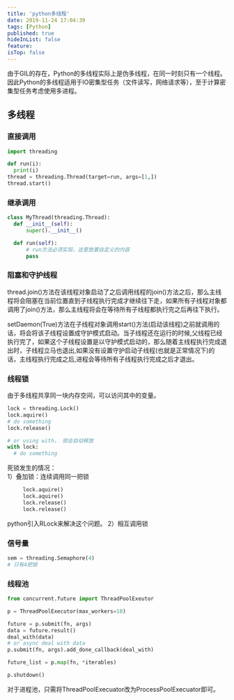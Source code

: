 ```yaml
---
title: 'python多线程'
date: 2019-11-24 17:04:39
tags: [Python]
published: true
hideInList: false
feature: 
isTop: false
---
```

由于GIL的存在，Python的多线程实际上是伪多线程，在同一时刻只有一个线程。因此Python的多线程适用于IO密集型任务（文件读写，网络请求等），至于计算密集型任务考虑使用多进程。
## 多线程
### 直接调用
  ``` python
import threading

def run(i):
    print(i)
thread = threading.Thread(target=run, args=[1,])
thread.start()
```
### 继承调用
    
  ``` python
class MyThread(threading.Thread):
    def __init__(self):
        super().__init__()

    def run(self):
        # run方法必须实现，这里放置自定义的内容
        pass
  ```
### 阻塞和守护线程
thread.join()方法在该线程对象启动了之后调用线程的join()方法之后，那么主线程将会阻塞在当前位置直到子线程执行完成才继续往下走，如果所有子线程对象都调用了join()方法，那么主线程将会在等待所有子线程都执行完之后再往下执行。

setDaemon(True)方法在子线程对象调用start()方法(启动该线程)之前就调用的话，将会将该子线程设置成守护模式启动。当子线程还在运行的时候,父线程已经执行完了，如果这个子线程设置是以守护模式启动的，那么随着主线程执行完成退出时，子线程立马也退出,如果没有设置守护启动子线程(也就是正常情况下)的话，主线程执行完成之后,进程会等待所有子线程执行完成之后才退出。

### 线程锁
  由于多线程共享同一块内存空间，可以访问其中的变量。

  ```python
lock = threading.Lock()
lock.aquire()
# do something
lock.release()
  
# or using with， 锁会自动释放
with lock:
    # do something
  
  ```
死锁发生的情况：  
1）叠加锁：连续调用同一把锁
 ```python
	  lock.aquire()
	  lock.aquire()
	  lock.release()
	  lock.release()
```
python引入RLock来解决这个问题。
2）相互调用锁

### 信号量
  ```python
sem = threading.Semaphore(4)
# 只有4把锁
  
 ```
### 线程池
  ```python
from concurrent.future import ThreadPoolExeutor
  
p = ThreadPoolExecutor(max_workers=10)
  
future = p.submit(fn, args)
data = future.result()
deal_with(data)
# or async deal with data
p.submit(fn, args).add_done_callback(deal_with)
  
future_list = p.map(fn, *iterables)
  
p.shutdown()
  
  ```
对于进程池，只需将ThreadPoolExecuator改为ProcessPoolExecuator即可。
